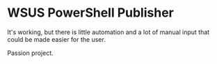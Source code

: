 # WSUS PowerShell Publisher
It's working, but there is little automation and a lot of manual input that could be made easier for the user.

Passion project.
